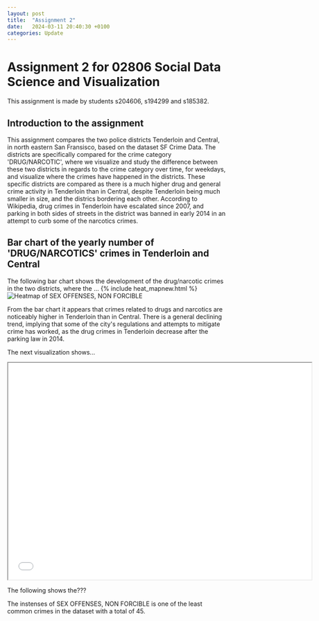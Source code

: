 ```yaml
---
layout: post
title:  "Assignment 2"
date:   2024-03-11 20:40:30 +0100
categories: Update
---
```

# Assignment 2 for 02806 Social Data Science and Visualization
This assignment is made by students s204606, s194299 and s185382. 

## Introduction to the assignment
This assignment compares the two police districts Tenderloin and Central, in north eastern San Fransisco, based on the dataset SF Crime Data. The districts are specifically compared for the crime category 'DRUG/NARCOTIC', where we visualize and study the difference between these two districts in regards to the crime category over time, for weekdays, and visualize where the crimes have happened in the districts. These specific districts are compared as there is a much higher drug and general crime activity in Tenderloin than in Central, despite Tenderloin being much smaller in size, and the districs bordering each other. According to Wikipedia, drug crimes in Tenderloin have escalated since 2007, and parking in both sides of streets in the district was banned in early 2014 in an attempt to curb some of the narcotics crimes. 


## Bar chart of the yearly number of 'DRUG/NARCOTICS' crimes in Tenderloin and Central
The following bar chart shows the development of the drug/narcotic crimes in the two districts, where the ... 
{% include heat_mapnew.html %}
![Heatmap of SEX OFFENSES, NON FORCIBLE](https://github.com/AndersNielsen77/AndersNielsen77.github.io/blob/main/docs/assets/images/yearsPerDistrictsDrugs.jpeg?raw=true)



From the bar chart it appears that crimes related to drugs and narcotics are noticeably higher in Tenderloin than in Central. There is a general declining trend, implying that some of the city's regulations and attempts to mitigate crime has worked, as the drug crimes in Tenderloin decrease after the parking law in 2014.  


The next visualization shows... 

<iframe src="/heat_mapnew.html" height="500" width="700"></iframe>



The following shows the???


The instenses of SEX OFFENSES, NON FORCIBLE is one of the least common crimes in the dataset with a total of 45.  




